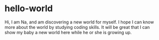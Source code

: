 # hello-world

Hi, I am Na, and am discovering a new world for myself. I hope I can know more about the world by studying coding skills. It will be great that I can show my baby a new world here while he or she is growing up.
